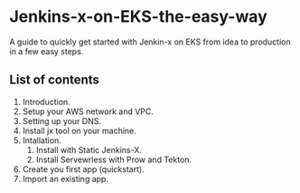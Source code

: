 # Jenkins-x-on-EKS-the-easy-way
A guide to quickly get started with Jenkin-x on EKS from idea to production in a few easy steps.

## List of contents

1. Introduction.
2. Setup your AWS network and VPC.
3. Setting up your DNS.
4. Install jx tool on your machine.
5. Intallation.
    1. Install with Static Jenkins-X.
    2. Install Servewrless with Prow and Tekton.
6. Create you first app (quickstart).
7. Import an existing app.
